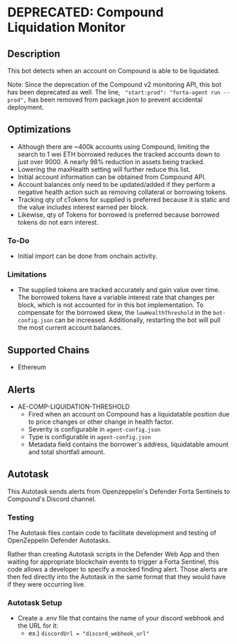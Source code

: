 # DEPRECATED: Compound Liquidation Monitor

## Description

This bot detects when an account on Compound is able to be liquidated. 

Note: Since the deprecation of the Compound v2 monitoring API, this bot has been deprecated as well. The line, ` "start:prod": "forta-agent run --prod",` has been removed from package.json to prevent accidental deployment.

## Optimizations

- Although there are ~400k accounts using Compound, limiting the search to 1 wei ETH borrowed reduces the tracked accounts down to just over 9000. A nearly 98% reduction in assets being tracked.
- Lowering the maxHealth setting will further reduce this list.
- Initial account information can be obtained from Compound API.
- Account balances only need to be updated/added if they perform a negative health action such as removing collateral or borrowing tokens.
- Tracking qty of cTokens for supplied is preferred because it is static and the value includes interest earned per block.
- Likewise, qty of Tokens for borrowed is preferred because borrowed tokens do not earn interest.
### To-Do
- Initial import can be done from onchain activity.

### Limitations
- The supplied tokens are tracked accurately and gain value over time. The borrowed tokens have a variable interest rate that changes per block, which is not accounted for in this bot implementation. To compensate for the borrowed skew, the `lowHealthThreshold` in the `bot-config.json` can be increased. Additionally, restarting the bot will pull the most current account balances.

## Supported Chains

- Ethereum
## Alerts

<!-- -->
- AE-COMP-LIQUIDATION-THRESHOLD
  - Fired when an account on Compound has a liquidatable position due to price changes or other change in health factor.
  - Severity is configurable in `agent-config.json`
  - Type is configurable in `agent-config.json`
  - Metadata field contains the borrower's address, liquidatable amount and total shortfall amount.

## Autotask

This Autotask sends alerts from Openzeppelin's Defender Forta Sentinels to Compound's Discord channel.

### Testing

The Autotask files contain code to facilitate development and testing of OpenZeppelin Defender Autotasks.

Rather than creating Autotask scripts in the Defender Web App and then waiting for appropriate blockchain events to trigger a Forta Sentinel, this code allows a developer to specify a mocked finding alert. Those alerts are then fed directly into the Autotask in the same format that they would have if they were occurring live.

### Autotask Setup
- Create a .env file that contains the name of your discord webhook and the URL for it:
  - ex.) `discordUrl = "discord_webhook_url"`